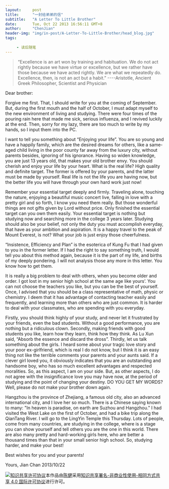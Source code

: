 ---layout:     posttitle:      "一封给弟弟的信"subtitle:   "A Letter To Little Brother"date:       Tue, Oct 22 2013 16:56:11 GMT+8author:     "ChenJian"header-img: "img/in-post/A-Letter-To-Little-Brother/head_blog.jpg"tags:          - 读后随笔---> “Excellence is an art won by training and habituation. We do not act rightly because we have virtue or excellence, but we rather have those because we have acted rightly. We are what we repeatedly do. Excellence, then, is not an act but a habit.”>----Aristotle, Ancient Greek Philosopher, Scientist and PhysicianDear brother:Forgive me first. That, I should write for you at the coming of September. But, during the first mouth and the half of October, I must adapt myself to the new environment of living and studying. There were four times of the pouring rain here that made me sick, serious influenza, and I revived luckily at the end. Then, sorry for my lazy, there are too much to write by my hands, so I input them into the PC.I want to tell you something about “Enjoying your life”. You are so young and have a happily family, which are the desired dreams for others, like a same-aged child living in the poor county far away from the luxury city, without parents besides, ignoring of his ignorance. Having so widen knowledge, you are just 13 years old, that makes your old brother envy. You should cherish and enjoy your life by your heart. What is the real life? High quality and definite target. The former is offered by your parents, and the latter must be made by yourself. Real life is not the life you are having now, but the better life you will have through your own hard work just now!Remember your essential target deeply and firmly. Traveling alone, touching the nature, enjoying a beautiful music concert live, falling in love with a pretty girl and so forth, I know you need them really. But those wonderful things are not gifts given by Lord without price. Only finished the essential target can you own them easily. Your essential target is nothing but studying now and searching more in the college 3 years later. Studying should also be your belief, not only the duty you must accomplish everyday, that have as your ambition and aspiration. It is a happy travel to the peak of Mount Everest, is not? What your job is just enjoy those cheerfulness.“Insistence, Efficiency and Plan” is the esoterica of Kung Fu that I had given to you in the former letter. If I had the right to say something truth, I would tell you about this method again, because it is the part of my life, and births of my deeply pondering. I will not analysis those any more in this letter. You know how to get them.It is really a big problem to deal with others, when you become older and order. I got lost in my senior high school at the same age like yours’. You can not choose the teachers you like, but you can be the best of yourself. Once, I advised that you should be a class representative of math, physic or chemistry. I deem that it has advantage of contacting teacher easily and frequently, and learning more than others who are just common. It is harder to deal with your classmates, who are spending with you everyday.Firstly, you should think highly of your study, and never let it frustrated by your friends, even the bad students. Without a good performance, you are nothing but a ridiculous clown. Secondly, making friends with good students you like, learn how they learn, think how they think. As Lu Xun said, “Absorb the essence and discard the dross”. Thirdly, let us talk something about the girls. I heard some about your tragic love story and your poor ex-girlfriend, which is real I do not know, but I think it is an easy thing not like the terrible comments your parents and your aunts said. If a clever girl loved you, it obviously indicates that you are an outstanding and handsome boy, who has so much excellent advantages and respected moralities. So, as this aspect, I am on your side. But, as other aspects, I do not agree with the insignificance love you may have now, at the period of studying and the point of changing your destiny. DO YOU GET MY WORDS? Well, please do not make your brother down again.Hangzhou is the province of Zhejiang, a famous old city, also an advanced international city, and I love her so much. There is a Chinese saying known to many: "In heaven is paradise, on earth are Suzhou and Hangzhou." I had visited the West Lake on the first of October, and had a bike trip along the QianTang River. I will go to the LingYin Temple this Thursday. Lots of people, come from many countries, are studying in the college, where is a stage you can show yourself and tell others you are the one in this world. There are also many pretty and hard-working girls here, who are better a thousand times than that in your small senior high school. So, studying harder, and make your best!Best wishes for you and your parents!Yours,Jian Chan2013/10/22<a rel="license" href="http://creativecommons.org/licenses/by-nc-sa/4.0/"><img alt="知识共享许可协议" style="border-width:0" src="https://i.creativecommons.org/l/by-nc-sa/4.0/88x31.png" /></a>本作品由<a xmlns:cc="http://creativecommons.org/ns#" href="https://o-my-chenjian.com/2013/10/22/A-Letter-To-Little-Brother/" property="cc:attributionName" rel="cc:attributionURL">陈健</a>采用<a rel="license" href="http://creativecommons.org/licenses/by-nc-sa/4.0/">知识共享署名-非商业性使用-相同方式共享 4.0 国际许可协议</a>进行许可。